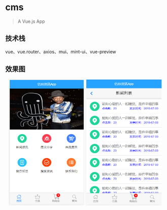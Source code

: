 # cms

> A Vue.js App

## 技术栈

vue、vue.router、axios、mui、mint-ui、vue-preview

## 效果图

<div align=center>
<img src="https://github.com/wangc1993/vue-cms-app/blob/master/pic/首页.png" width="240" height="400" alt="图片描述文字"/>
<img src="https://github.com/wangc1993/vue-cms-app/blob/master/pic/新闻列表.png" width="240" height="400" alt="图片描述文字"/>
 </div>

